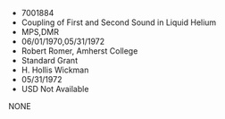 * 7001884
* Coupling of First and Second Sound in Liquid Helium
* MPS,DMR
* 06/01/1970,05/31/1972
* Robert Romer, Amherst College
* Standard Grant
* H. Hollis Wickman
* 05/31/1972
* USD Not Available

NONE